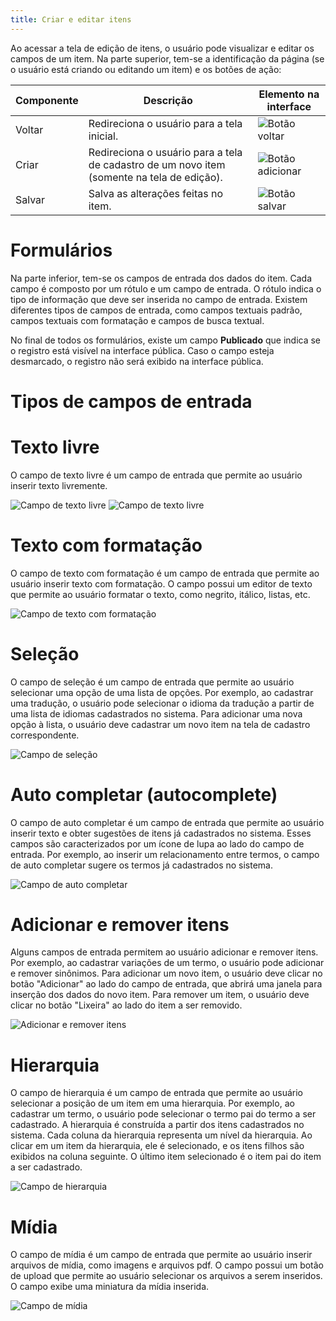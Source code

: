 ```yaml
---
title: Criar e editar itens
---
```


Ao acessar a tela de edição de itens, o usuário pode visualizar e editar os campos de um item. 
Na parte superior, tem-se a identificação da página (se o usuário está criando ou editando um item) e os botões de ação:

| Componente | Descrição                                                                                         | Elemento na interface                                    |
| ---------- | ------------------------------------------------------------------------------------------------- | --------------------------------------------- |
| Voltar     | Redireciona o usuário para a tela inicial.                                                        | ![Botão voltar](guide/admin/botao-voltar.png)       |
| Criar      | Redireciona o usuário para a tela de cadastro de um novo item (somente na tela de edição).        | ![Botão adicionar](guide/admin/botao-criar.png) |
| Salvar     | Salva as alterações feitas no item.                                                               | ![Botão salvar](guide/admin/botao-salvar.png)       |

# Formulários

Na parte inferior, tem-se os campos de entrada dos dados do item. Cada campo é composto por um rótulo e um campo de entrada. O rótulo indica o tipo de informação que deve ser inserida no campo de entrada. Existem diferentes tipos de campos de entrada, como campos textuais padrão, campos textuais com formatação e campos de busca textual.

No final de todos os formulários, existe um campo **Publicado** que indica se o registro está visível na interface pública. Caso o campo esteja desmarcado, o registro não será exibido na interface pública.

# Tipos de campos de entrada

# Texto livre

O campo de texto livre é um campo de entrada que permite ao usuário inserir texto livremente.

![Campo de texto livre](guide/admin/campo-texto-livre-1.png)
![Campo de texto livre](guide/admin/campo-texto-livre-2.png)

# Texto com formatação

O campo de texto com formatação é um campo de entrada que permite ao usuário inserir texto com formatação. O campo possui um editor de texto que permite ao usuário formatar o texto, como negrito, itálico, listas, etc.

![Campo de texto com formatação](guide/admin/campo-texto-formatado.png)

# Seleção

O campo de seleção é um campo de entrada que permite ao usuário selecionar uma opção de uma lista de opções. Por exemplo, ao cadastrar uma tradução, o usuário pode selecionar o idioma da tradução a partir de uma lista de idiomas cadastrados no sistema. Para adicionar uma nova opção à lista, o usuário deve cadastrar um novo item na tela de cadastro correspondente.

![Campo de seleção](guide/admin/campo-selecao.png)

# Auto completar (autocomplete)

O campo de auto completar é um campo de entrada que permite ao usuário inserir texto e obter sugestões de itens já cadastrados no sistema. Esses campos são caracterizados por um ícone de lupa ao lado do campo de entrada. Por exemplo, ao inserir um relacionamento entre termos, o campo de auto completar sugere os termos já cadastrados no sistema.

![Campo de auto completar](guide/admin/campo-autocomplete.png)

# Adicionar e remover itens

Alguns campos de entrada permitem ao usuário adicionar e remover itens. Por exemplo, ao cadastrar variações de um termo, o usuário pode adicionar e remover sinônimos. Para adicionar um novo item, o usuário deve clicar no botão "Adicionar" ao lado do campo de entrada, que abrirá uma janela para inserção dos dados do novo item. Para remover um item, o usuário deve clicar no botão "Lixeira" ao lado do item a ser removido.

![Adicionar e remover itens](guide/admin/campo-adicionar-remover.png)

# Hierarquia

O campo de hierarquia é um campo de entrada que permite ao usuário selecionar a posição de um item em uma hierarquia. Por exemplo, ao cadastrar um termo, o usuário pode selecionar o termo pai do termo a ser cadastrado. A hierarquia é construída a partir dos itens cadastrados no sistema. Cada coluna da hierarquia representa um nível da hierarquia. Ao clicar em um item da hierarquia, ele é selecionado, e os itens filhos são exibidos na coluna seguinte. O último item selecionado é o item pai do item a ser cadastrado.

![Campo de hierarquia](guide/admin/campo-hierarquia.png)

# Mídia

O campo de mídia é um campo de entrada que permite ao usuário inserir arquivos de mídia, como imagens e arquivos pdf. O campo possui um botão de upload que permite ao usuário selecionar os arquivos a serem inseridos. O campo exibe uma miniatura da mídia inserida.

![Campo de mídia](guide/admin/campo-midia.png)
